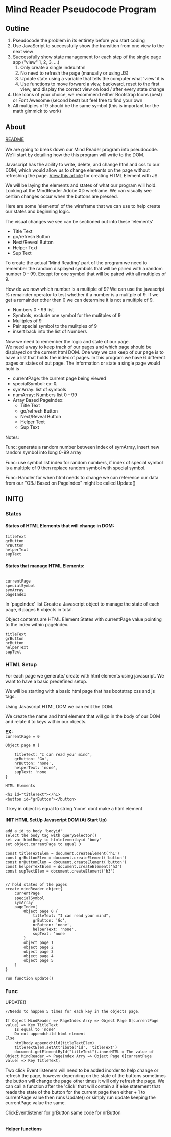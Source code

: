 # Mind Reader Pseudocode Program

## Outline 
1. Pseudocode the problem in its entirety before you start coding
2. Use JavaScript to successfully show the transition from one view to the next view
3. Successfully show state management for each step of the single page app ("view" 1, 2, 3, ...)
    1. Only create a single index.html
    2. No need to refresh the page (manually or using JS)
    3. Update state using a variable that tells the computer what 'view' it is
    4.  Use functions to move forward a view, backward, reset to the first view, and display the correct view on load / after every state change
4. Use Icons of your choice, we recommend either Bootstrap Icons (best) or Font Awesome (second best) but feel free to find your own
5. All multiples of 9 should be the same symbol (this is important for the math gimmick to work)


## About 
[README](README.md)

We are going to break down our Mind Reader program into pseudocode. We'll start by detailing how the this program will write to the DOM.

Javascript has the ability to write, delete, and change html and css to our DOM, which would allow us to change elements on the page without refreshing the page. [View this article](https://www.educative.io/answers/how-to-add-an-id-to-element-in-javascript) for creating HTML Element with JS.

We will be laying the elements and states of what our program will hold. 
Looking at the MindReader Adobe XD wireframe. We can visually see certian changes occur when the buttons are pressed. 

Here are some 'elements' of the wireframe that we can use to help create our states and beginning logic. 

The visual changes we see can be sectioned out into these 'elements'

- Title Text
- go/refresh Button
- Next/Reveal Button
- Helper Text
- Sup Text

To create the actual 'Mind Reading' part of the program we need to remember the random displayed symbols that will be paired with a random number 0 - 99. Except for one symbol that will be paired with all multiples of 9. 

How do we now which number is a multiple of 9? We can use the javascript % remainder operator to test whether if a number is a mulitple of 9.
If we get a remainder other then 0 we can determine it is not a multiple of 9.

- Numbers 0 - 99 list
- Symbols, exclude one symbol for the mulitples of 9 
- Mulitples of 9
- Pair special symbol to the mulitples of 9
- insert back into the list of Numbers

Now we need to remember the logic and state of our page.  
We need a way to keep track of our pages and which page should be displayed on the current html DOM. One way we can keep of our page is to have a list that holds the index of pages. In this program we have 6 different pages or states of out page.
The information or state a single page would hold is


- currentPage: the current page being viewed
- specialSymbol: ex: &
- symArray: list of symbols
- numArray: Numbers list 0 - 99
- Array Based PageIndex: 
    - Title Text
    - go/refresh Button
    - Next/Reveal Button
    - Helper Text
    - Sup Text

Notes:

Func: generate a random number between index of symArray, insert new random symbol into long 0-99 array

Func: use symbol list index for random numbers, if index of special symbol is a multiple of 9 then replace random symbol with special symbol.

Func: Handler for when html needs to change we can reference our data from our "OBJ Based on PageIndex" might be called Update()


## INIT()

### States

#### States of HTML Elements that will change in DOM:

```
titleText
grButton
nrButton
helperText
supText

```

#### States that manage HTML Elements:

```

currentPage
specialSymbol
symArray
pageIndex
```
 In 'pageIndex' list Create a Javascript object to manage the state of each page, 6 pages 6 objects in total.

Object contents are HTML Element States with currentPage value pointing to the index within pageIndex. 

```
titleText
grButton
nrButton
helperText
supText

```


### HTML Setup

For each page we generate/ create with html elements using javascript. We want to have a basic predefined setup. 

We will be starting with a basic html page that has bootstrap css and js tags.

Using Javascript HTML DOM we can edit the DOM.

We create the name and html element that will go in the body of our DOM and relate it to keys within our objects.

**EX:** <br />
`currentPage = 0`
```
Object page 0 {
    
    titleText: "I can read your mind", 
    grButton: 'Go',
    nrButton: 'none',
    helperText: 'none',
    supText: 'none
}
```
`HTML Elements`
```
<h1 id="titleText"></h1>
<button id="grButton"></button>
```

if key in object is equal to string 'none' dont make a html element

#### INIT HTML SetUp Javascript DOM (At Start Up)

```
add a id to body 'bodyid'
select the body tag with querySelector()
set var htmlBody to htmlelementbyid 'body'
set object.currentPage to equal 0

const titleTextElem = document.createElement('h1')
const grButtonElem = document.createElement('button')
const nrButtonElem = document.createElement('button')
const helperTextElem = document.createElement('h3')
const supTextElem = document.createElement('h3')


// hold states of the pages 
create mindReader object{
    currentPage
    specialSymbol
    symArray
    pageIndex[
        Object page 0 {
            titleText: "I can read your mind", 
            grButton: 'Go',
            nrButton: 'none',
            helperText: 'none',
            supText: 'none
        }
        object page 1
        object page 2
        object page 3
        object page 4
        object page 5
    ]
}

run function update()
```

### Func

UPDATE()

```
//Needs to happen 5 times for each key in the objects page.

If Object MindReader => PageIndex Arry => Object Page 0[currentPage value] => Key TitleText 
    Is equal to 'none'
    Do not appendchild html element
Else
    htmlbody.appendchild(titleTextElem)
    titleTextElem.setAttribute('id', 'titleText')
    document.getElementById("titleText").innerHTML = The value of Object MindReader => PageIndex Arry => Object Page 0[currentPage value] => Key TitleText;
```
Two click Event listeners will need to be added inorder to help change or refresh the page, however depending on the state of the buttons sometimes the button will change the page other times it will only refresh the page. We can call a function after the 'click' that will contain a if else statement that reads the state of the button for the current page then either + 1 to currentPage value then runs Update() or simply run update keeping the currentPage value the same.

ClickEventlistener for grButton same code for nrButton
```

```
#### Helper functions
